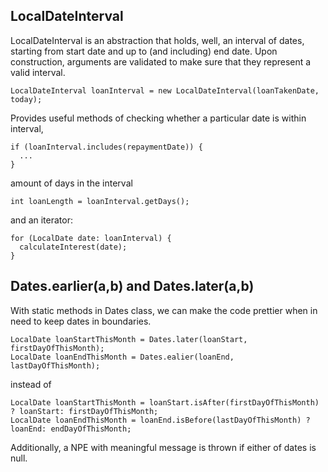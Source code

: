 ## LocalDateInterval

LocalDateInterval is an abstraction that holds, well, an interval of dates, starting from start date 
and up to (and including) end date. 
Upon construction, arguments are validated to make sure that they represent a valid
interval.
```
LocalDateInterval loanInterval = new LocalDateInterval(loanTakenDate, today);
```
Provides useful methods of checking whether a particular date is within interval,
```
if (loanInterval.includes(repaymentDate)) {
  ...
}
```
amount of days in the interval
```
int loanLength = loanInterval.getDays();
```
and an iterator:
```
for (LocalDate date: loanInterval) {
  calculateInterest(date);
}
```

## Dates.earlier(a,b) and Dates.later(a,b)
With static methods in Dates class, we can make the code prettier when in need to keep dates in boundaries.
```
LocalDate loanStartThisMonth = Dates.later(loanStart, firstDayOfThisMonth);
LocalDate loanEndThisMonth = Dates.ealier(loanEnd, lastDayOfThisMonth);
```
instead of
```
LocalDate loanStartThisMonth = loanStart.isAfter(firstDayOfThisMonth) ? loanStart: firstDayOfThisMonth;
LocalDate loanEndThisMonth = loanEnd.isBefore(lastDayOfThisMonth) ? loanEnd: endDayOfThisMonth;
```
Additionally, a NPE with meaningful message is thrown if either of dates is null.
